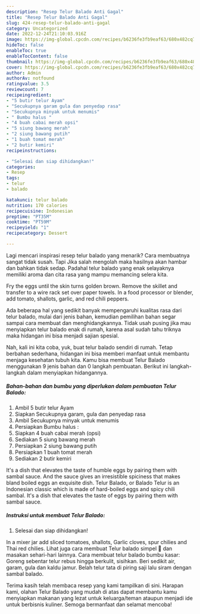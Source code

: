 ```yaml
---
description: "Resep Telur Balado Anti Gagal"
title: "Resep Telur Balado Anti Gagal"
slug: 424-resep-telur-balado-anti-gagal
category: Uncategorized
date: 2022-12-24T21:10:03.916Z
image: https://img-global.cpcdn.com/recipes/b6236fe3fb9eaf63/680x482cq70/telur-balado-foto-resep-utama.jpg
hideToc: false
enableToc: true
enableTocContent: false
thumbnail: https://img-global.cpcdn.com/recipes/b6236fe3fb9eaf63/680x482cq70/telur-balado-foto-resep-utama.jpg
cover: https://img-global.cpcdn.com/recipes/b6236fe3fb9eaf63/680x482cq70/telur-balado-foto-resep-utama.jpg
author: Admin
authorAv: notfound
ratingvalue: 3.5
reviewcount: 7
recipeingredient:
- "5 butir telur Ayam"
- "Secukupnya garam gula dan penyedap rasa"
- "Secukupnya minyak untuk menumis"
- " Bumbu halus "
- "4 buah cabai merah opsi"
- "5 siung bawang merah"
- "2 siung bawang putih"
- "1 buah tomat merah"
- "2 butir kemiri"
recipeinstructions:

- "Selesai dan siap dihidangkan!"
categories:
- Resep
tags:
- telur
- balado

katakunci: telur balado 
nutrition: 170 calories
recipecuisine: Indonesian
preptime: "PT35M"
cooktime: "PT59M"
recipeyield: "1"
recipecategory: Dessert

---
```



Lagi mencari inspirasi resep telur balado yang menarik? Cara membuatnya sangat tidak susah. Tapi Jika salah mengolah maka hasilnya akan hambar dan bahkan tidak sedap. Padahal telur balado yang enak selayaknya memiliki aroma dan cita rasa yang mampu memancing selera kita.


Fry the eggs until the skin turns golden brown. Remove the skillet and transfer to a wire rack set over paper towels. In a food processor or blender, add tomato, shallots, garlic, and red chili peppers.

Ada beberapa hal yang sedikit banyak mempengaruhi kualitas rasa dari telur balado, mulai dari jenis bahan, kemudian pemilihan bahan segar sampai cara membuat dan menghidangkannya. Tidak usah pusing jika mau menyiapkan telur balado enak di rumah, karena asal sudah tahu triknya maka hidangan ini bisa menjadi sajian spesial.


Nah, kali ini kita coba, yuk, buat telur balado sendiri di rumah. Tetap berbahan sederhana, hidangan ini bisa memberi manfaat untuk membantu menjaga kesehatan tubuh kita. Kamu bisa membuat Telur Balado menggunakan 9 jenis bahan dan 0 langkah pembuatan. Berikut ini langkah-langkah dalam menyiapkan hidangannya.

<!--inarticleads1-->

##### Bahan-bahan dan bumbu yang diperlukan dalam pembuatan Telur Balado:

1. Ambil 5 butir telur Ayam
1. Siapkan Secukupnya garam, gula dan penyedap rasa
1. Ambil Secukupnya minyak untuk menumis
1. Persiapkan  Bumbu halus :
1. Siapkan 4 buah cabai merah (opsi)
1. Sediakan 5 siung bawang merah
1. Persiapkan 2 siung bawang putih
1. Persiapkan 1 buah tomat merah
1. Sediakan 2 butir kemiri


It&#39;s a dish that elevates the taste of humble eggs by pairing them with sambal sauce. And the sauce gives an irresistible spiciness that makes bland boiled eggs an exquisite dish. Telur Balado, or Balado Telur is an Indonesian classic which is made of hard-boiled eggs and spicy chili sambal. It&#39;s a dish that elevates the taste of eggs by pairing them with sambal sauce. 

<!--inarticleads2-->

##### Instruksi untuk membuat Telur Balado:


1. Selesai dan siap dihidangkan!

In a mixer jar add sliced tomatoes, shallots, Garlic cloves, spur chilies and Thai red chilies. Lihat juga cara membuat Telur balado simpel 🤤 dan masakan sehari-hari lainnya. Cara membuat telur balado bumbu kasar: Goreng sebentar telur rebus hingga berkulit, sisihkan. Beri sedikit air, garam, gula dan kaldu jamur. Belah telur tata di piring saji lalu siram dengan sambal balado. 

Terima kasih telah membaca resep yang kami tampilkan di sini. Harapan kami, olahan Telur Balado yang mudah di atas dapat membantu kamu menyiapkan makanan yang lezat untuk keluarga/teman ataupun menjadi ide untuk berbisnis kuliner. Semoga bermanfaat dan selamat mencoba!
